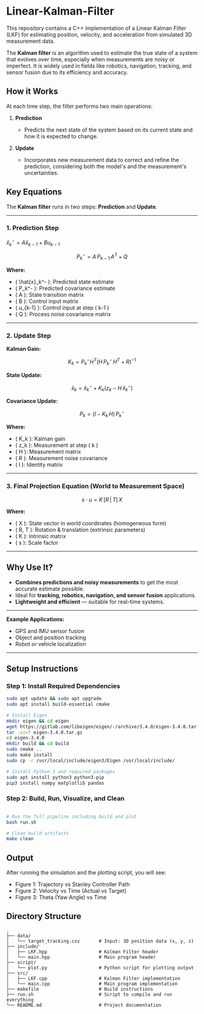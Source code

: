 # Linear-Kalman-Filter

This repository contains a C++ implementation of a Linear Kalman Filter (LKF) for estimating position, velocity, and acceleration from simulated 3D measurement data.

The **Kalman filter** is an algorithm used to estimate the true state of a system that evolves over time, especially when measurements are noisy or imperfect. It is widely used in fields like robotics, navigation, tracking, and sensor fusion due to its efficiency and accuracy.

## How it Works

At each time step, the filter performs two main operations:

1. **Prediction**  
   - Predicts the next state of the system based on its current state and how it is expected to change.

2. **Update**  
   - Incorporates new measurement data to correct and refine the prediction, considering both the model's and the measurement's uncertainties.

## Key Equations

The **Kalman filter** runs in two steps: **Prediction** and **Update**.

---

### 1. Prediction Step

<!-- $$ -->
$\hat{x}_k^- = A \hat{x}_{k-1} + B u_{k-1}$
<!-- $$ -->

$$
P_k^- = A \, P_{k-1} \, A^T + Q
$$

**Where:**  
- \( \hat{x}_k^- \): Predicted state estimate  
- \( P_k^- \): Predicted covariance estimate  
- \( A \): State transition matrix  
- \( B \): Control input matrix  
- \( u_{k-1} \): Control input at step \( k-1 \)  
- \( Q \): Process noise covariance matrix  

---

### 2. Update Step

**Kalman Gain:**

$$
K_k = P_k^- H^T \left( H \, P_k^- \, H^T + R \right)^{-1}
$$

**State Update:**

$$
\hat{x}_k = \hat{x}_k^- + K_k \left( z_k - H \, \hat{x}_k^- \right)
$$

**Covariance Update:**

$$
P_k = (I - K_k \, H) \, P_k^-
$$

**Where:**  
- \( K_k \): Kalman gain  
- \( z_k \): Measurement at step \( k \)  
- \( H \): Measurement matrix  
- \( R \): Measurement noise covariance  
- \( I \): Identity matrix  

---

### 3. Final Projection Equation (World to Measurement Space)

$$
s \cdot u = K \, [R \, | \, T] \, X
$$

**Where:**  
- \( X \): State vector in world coordinates (homogeneous form)  
- \( R, T \): Rotation & translation (extrinsic parameters)  
- \( K \): Intrinsic matrix  
- \( s \): Scale factor  

---

## Why Use It?

- **Combines predictions and noisy measurements** to get the most accurate estimate possible.  
- Ideal for **tracking, robotics, navigation, and sensor fusion** applications.  
- **Lightweight and efficient** — suitable for real-time systems.

---

**Example Applications:**  
- GPS and IMU sensor fusion  
- Object and position tracking  
- Robot or vehicle localization

---

## Setup Instructions

### Step 1: Install Required Dependencies

```bash
sudo apt update && sudo apt upgrade
sudo apt install build-essential cmake

# Install Eigen
mkdir eigen && cd eigen
wget https://gitlab.com/libeigen/eigen/-/archive/3.4.0/eigen-3.4.0.tar.gz
tar -xzvf eigen-3.4.0.tar.gz
cd eigen-3.4.0
mkdir build && cd build
sudo cmake ..
sudo make install
sudo cp -r /usr/local/include/eigen3/Eigen /usr/local/include/

# Install Python 3 and required packages
sudo apt install python3 python3-pip
pip3 install numpy matplotlib pandas

```

### Step 2: Build, Run, Visualize, and Clean
```bash

# Run the full pipeline including build and plot
bash run.sh 

# Clean build artifacts
make clean
```

## Output

After running the simulation and the plotting script, you will see:

- Figure 1: Trajectory vs Stanley Controller Path
- Figure 2: Velocity vs Time (Actual vs Target)
- Figure 3: Theta (Yaw Angle) vs Time

## Directory Structure

```
.
├── data/
│   └── target_tracking.csv       # Input: 3D position data (x, y, z)
├── include/
│   ├── LKF.hpp                   # Kalman Filter header
│   └── main.hpp                  # Main program header
├── script/
│   └── plot.py                   # Python script for plotting output
├── src/
│   ├── LKF.cpp                   # Kalman Filter implementation
│   └── main.cpp                  # Main program implementation
├── makefile                      # Build instructions
├── run.sh                        # Script to compile and run everything
└── README.md                     # Project documentation
```